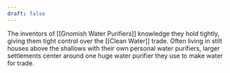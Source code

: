 ```yaml
---
draft: false
---
```

The inventors of [[Gnomish Water Purifiers]] knowledge they hold tightly, giving them tight control over the [[Clean Water]] trade. Often living in stilt houses above the shallows with their own personal water purifiers, larger settlements center around one huge water purifier they use to make water for trade.
